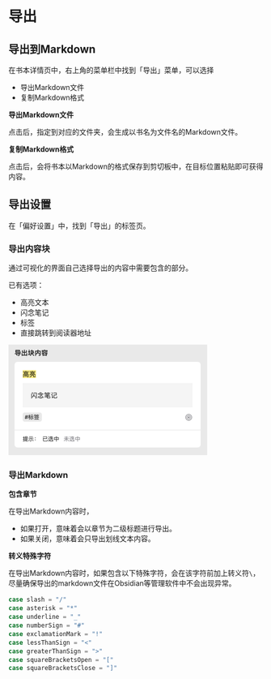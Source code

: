 # 导出

## 导出到Markdown
在书本详情页中，右上角的菜单栏中找到「导出」菜单，可以选择
- 导出Markdown文件
- 复制Markdown格式

**导出Markdown文件**

点击后，指定到对应的文件夹，会生成以书名为文件名的Markdown文件。

**复制Markdown格式**

点击后，会将书本以Markdown的格式保存到剪切板中，在目标位置粘贴即可获得内容。

## 导出设置
在「偏好设置」中，找到「导出」的标签页。

### 导出内容块
通过可视化的界面自己选择导出的内容中需要包含的部分。

已有选项：
- 高亮文本
- 闪念笔记
- 标签
- 直接跳转到阅读器地址

![](https://raw.githubusercontent.com/le0zh0u/ImageSpace/main/picgo/20221020175653.png)

### 导出Markdown

**包含章节**

在导出Markdown内容时，

- 如果打开，意味着会以章节为二级标题进行导出。
- 如果关闭，意味着会只导出划线文本内容。

**转义特殊字符**

在导出Markdown内容时，如果包含以下特殊字符，会在该字符前加上转义符`\`，尽量确保导出的markdown文件在Obsidian等管理软件中不会出现异常。

``` swift
case slash = "/"
case asterisk = "*"
case underline = "_"
case numberSign = "#"
case exclamationMark = "!"
case lessThanSign = "<"
case greaterThanSign = ">"
case squareBracketsOpen = "["
case squareBracketsClose = "]"
```
